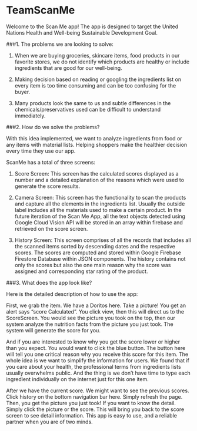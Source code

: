 # TeamScanMe
Welcome to the Scan Me app! The app is designed to target the United Nations Health and Well-being Sustainable Development Goal. 

###1. The problems we are looking to solve:
1. When we are buying groceries, skincare items, food products in our favorite stores, we do not identify which products are healthy or include ingredients that are good for our well-being. 

2. Making decision based on reading or googling the ingredients list on every item is too time consuming and can be too confusing for the buyer.

3. Many products look the same to us and subtle differences in the chemicals/preservatives used can be difficult to understand immediately.

###2. How do we solve the problems?

With this idea implemented, we want to analyze ingredients from food or any items with material lists. Helping shoppers make the healthier decision every time they use our app.

ScanMe has a total of three screens: 

1. Score Screen: This screen has the calculated scores displayed as a number and a detailed explanation of the reasons which were used to generate the score results.

2. Camera Screen: This screen has the functionality to scan the products and capture all the elements in the ingredients list. Usually the outside label includes all the materials used to make a certain product. In the future iteration of the Scan Me App, all the text objects detected using Google Cloud Vision API will be stored in an array within firebase and retrieved on the score screen. 

3. History Screen: This screen comprises of all the records that includes all the scanned items sorted by descending dates and the respective scores. The scores are computed and stored within Google Firebase Firestore Database within JSON components. The history contains not only the scores but also the one main reason why the score was assigned and corresponding star rating of the product.

###3. What does the app look like?

Here is the detailed description of how to use the app:

First, we grab the item. We have a Doritos here. Take a picture! You get an alert says “score Calculated”. 
You click view, then this will direct us to the ScoreScreen. You would see the picture you took on the top, 
then our system analyze the nutrition facts from the picture you just took.
The system will generate the score for you. 

And if you are interested to know why you get the score lower or higher than you expect.
You would want to click the blue button. The button here will tell you one critical reason why you receive this score for this item. 
The whole idea is we want to simplify the information for users. 
We found that if you care about your health, the professional terms from ingredients lists usually overwhelms public.
And the thing is we don’t have time to type each ingredient individually on the internet just for this one item.

After we have the current score. We might want to see the previous scores. Click history on the bottom navigation bar here. 
Simply refresh the page. Then, you get the picture you just took! If you want to know the detail.
Simply click the picture or the score. This will bring you back to the score screen to see detail information.
This app is easy to use, and a reliable partner when you are of two minds.
